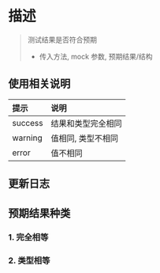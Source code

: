 # 描述

> 测试结果是否符合预期
>
> - 传入方法, mock 参数, 预期结果/结构

## 使用相关说明

| 提示 | 说明 |
|:----|:----|
| success | 结果和类型完全相同 |
| warning | 值相同, 类型不相同 |
| error | 值不相同 |

## 更新日志

<div class="exploded-line" />

## 预期结果种类

### 1. 完全相等

### 2. 类型相等

